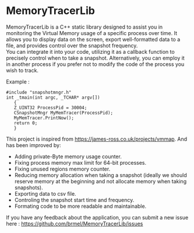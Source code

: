 # MemoryTracerLib
  
MemoryTracerLib is a C++ static library designed to assist you in monitoring the Virtual Memory usage of a specific process over time. It allows you to display data on the screen, export well-formatted data to a file, and provides control over the snapshot frequency. <br />
You can integrate it into your code, utilizing it as a callback function to precisely control when to take a snapshot. Alternatively, you can employ it in another process if you prefer not to modify the code of the process you wish to track.  <br />
  
Example : <br />
```
#include "snapshotmngr.h"
int _tmain(int argc, _TCHAR* argv[])
   {
   Z_UINT32 ProcessPid = 30004;
   CSnapshotMngr MyMemTracer(ProcessPid);
   MyMemTracer.PrintNow();
   return 0;
   }
```
  
This project is inspired from https://james-ross.co.uk/projects/vmmap. And has been improved by:  
- Adding private-Byte memory usage counter.
- Fixing process memory max limit for 64-bit processes.
- Fixing unused regions memory counter.
- Reducing memory allocation when taking a snapshot (ideally we should reserve memory at the beginning and not allocate memory when taking snapshots).
- Exporting data to csv file.
- Controling the snapshot start time and frequency. 
- Formating code to be more readable and maintainable.  
  
If you have any feedback about the application, you can submit a new issue here : https://github.com/brmel/MemoryTracerLib/issues
